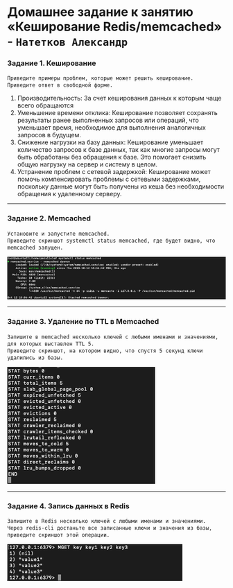 # Домашнее задание к занятию «Кеширование Redis/memcached» - `Натетков Александр`


### Задание 1. Кеширование

	Приведите примеры проблем, которые может решить кеширование.
 	Приведите ответ в свободной форме.

1. Производительность: За счет кеширования данных к которым чаще всего обращаются
2. Уменьшение времени отклика: Кеширование позволяет сохранять результаты ранее выполненных запросов или операций, что уменьшает время, необходимое для выполнения аналогичных запросов в будущем.
3. Снижение нагрузки на базу данных: Кеширование уменьшает количество запросов к базе данных, так как многие запросы могут быть обработаны без обращения к базе. Это помогает снизить общую нагрузку на сервер и систему в целом.
4. Устранение проблем с сетевой задержкой: Кеширование может помочь компенсировать проблемы с сетевыми задержками, поскольку данные могут быть получены из кеша без необходимости обращения к удаленному серверу.


---

### Задание 2. Memcached

	Установите и запустите memcached.
 	Приведите скриншот systemctl status memcached, где будет видно, что memcached запущен.

![Скриншот-1](https://github.com/karapuze/gitlab-hw/blob/main/img/Снимок%20экрана%202023-10-12%20в%2015.57.38.png)


---

### Задание 3. Удаление по TTL в Memcached

	Запишите в memcached несколько ключей с любыми именами и значениями, для которых выставлен TTL 5.
	Приведите скриншот, на котором видно, что спустя 5 секунд ключи удалились из базы.


![Скриншот-1](https://github.com/karapuze/gitlab-hw/blob/main/img/Снимок%20экрана%202023-10-12%20в%2017.05.01.png)


---

### Задание 4. Запись данных в Redis

	Запишите в Redis несколько ключей с любыми именами и значениями.
 	Через redis-cli достаньте все записанные ключи и значения из базы, приведите скриншот этой операции.

![Скриншот-1](https://github.com/karapuze/gitlab-hw/blob/main/img/Снимок%20экрана%202023-10-12%20в%2017.44.35.png)


 
